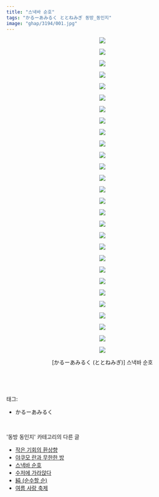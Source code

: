 ```yaml
---
title: "스낵바 순호"
tags: "かるーあみるく ととねみぎ 동방_동인지"
image: "ghap/3194/001.jpg"
---
```

<div class="article">
<p style="text-align: center; clear: none; float: none;"><img src="{{ site.nasurl }}/ghap/3194/001.jpg"/></p>
<p style="text-align: center; clear: none; float: none;"><img src="{{ site.nasurl }}/ghap/3194/002.jpg"/></p>
<p style="text-align: center; clear: none; float: none;"><img src="{{ site.nasurl }}/ghap/3194/003.jpg"/></p>
<p style="text-align: center; clear: none; float: none;"><img src="{{ site.nasurl }}/ghap/3194/004.jpg"/></p>
<p style="text-align: center; clear: none; float: none;"><img src="{{ site.nasurl }}/ghap/3194/005.jpg"/></p>
<p style="text-align: center; clear: none; float: none;"><img src="{{ site.nasurl }}/ghap/3194/006.jpg"/></p>
<p style="text-align: center; clear: none; float: none;"><img src="{{ site.nasurl }}/ghap/3194/007.jpg"/></p>
<p style="text-align: center; clear: none; float: none;"><img src="{{ site.nasurl }}/ghap/3194/008.jpg"/></p>
<p style="text-align: center; clear: none; float: none;"><img src="{{ site.nasurl }}/ghap/3194/009.jpg"/></p>
<p style="text-align: center; clear: none; float: none;"><img src="{{ site.nasurl }}/ghap/3194/010.jpg"/></p>
<p style="text-align: center; clear: none; float: none;"><img src="{{ site.nasurl }}/ghap/3194/011.jpg"/></p>
<p style="text-align: center; clear: none; float: none;"><img src="{{ site.nasurl }}/ghap/3194/012.jpg"/></p>
<p style="text-align: center; clear: none; float: none;"><img src="{{ site.nasurl }}/ghap/3194/013.jpg"/></p>
<p style="text-align: center; clear: none; float: none;"><img src="{{ site.nasurl }}/ghap/3194/014.jpg"/></p>
<p style="text-align: center; clear: none; float: none;"><img src="{{ site.nasurl }}/ghap/3194/015.jpg"/></p>
<p style="text-align: center; clear: none; float: none;"><img src="{{ site.nasurl }}/ghap/3194/016.jpg"/></p>
<p style="text-align: center; clear: none; float: none;"><img src="{{ site.nasurl }}/ghap/3194/017.jpg"/></p>
<p style="text-align: center; clear: none; float: none;"><img src="{{ site.nasurl }}/ghap/3194/018.jpg"/></p>
<p style="text-align: center; clear: none; float: none;"><img src="{{ site.nasurl }}/ghap/3194/019.jpg"/></p>
<p style="text-align: center; clear: none; float: none;"><img src="{{ site.nasurl }}/ghap/3194/020.jpg"/></p>
<p style="text-align: center; clear: none; float: none;"><img src="{{ site.nasurl }}/ghap/3194/021.jpg"/></p>
<p style="text-align: center; clear: none; float: none;"><img src="{{ site.nasurl }}/ghap/3194/022.jpg"/></p>
<p style="text-align: center; clear: none; float: none;"><img src="{{ site.nasurl }}/ghap/3194/023.jpg"/></p>
<p style="text-align: center; clear: none; float: none;"><img src="{{ site.nasurl }}/ghap/3194/024.jpg"/></p>
<p style="text-align: center; clear: none; float: none;"><img src="{{ site.nasurl }}/ghap/3194/025.jpg"/></p>
<p style="text-align: center; clear: none; float: none;"><img src="{{ site.nasurl }}/ghap/3194/026.jpg"/></p>
<p style="text-align: center; clear: none; float: none;"><img src="{{ site.nasurl }}/ghap/3194/027.jpg"/></p>
<p style="text-align: center; clear: none; float: none;"><img src="{{ site.nasurl }}/ghap/3194/028.jpg"/></p>
<p style="text-align: center; clear: none; float: none;">[かるーあみるく (ととねみぎ)] 스낵바 순호</p>
<p><br/></p>
</div><br/>
<div class="tagTrail">
<p>태그: </p>
<ul>
<li>かるーあみるく</li>
</ul>
</div><br/>
<div class="another">
<p>'동방 동인지' 카테고리의 다른 글</p>
<ul>
<li><a href="/2017-04-19-ghap_3196">작은 기회의 환상향</a></li>
<li><a href="/2017-04-19-ghap_3195">야쿠모 란과 무한한 방</a></li>
<li><a href="/2017-04-19-ghap_3194">스낵바 순호</a></li>
<li><a href="/2017-04-19-ghap_3193">수저에 가라앉다</a></li>
<li><a href="/2017-04-19-ghap_3192">純 (순수할 순)</a></li>
<li><a href="/2017-04-19-ghap_3191">여름 사랑 축제</a></li>
</ul>
</div><br/>
<div class="cb_module cb_fluid">
<div class="cb_wrt cb_profile">
</div><!-- commentList close -->
</div><br/>
